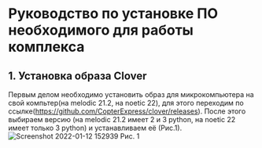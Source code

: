 # Руководство по установке ПО необходимого для работы комплекса
## 1. Установка образа Clover
Первым делом необходимо установить образ для микрокомпьютера на свой компьтер(на melodic 21.2, на noetic 22), 
для этого переходим по ссылке(https://github.com/CopterExpress/clover/releases).
После этого выбираем версию (на melodic 21.2 имеет 2 и 3 python, на noetic 22 имеет только 3 python) и устанавливаем её (Рис.1). 
![Screenshot 2022-01-12 152939](https://user-images.githubusercontent.com/47917455/149140584-21deaff7-a31d-41aa-a9a1-460f88e38719.png)
Рис. 1

